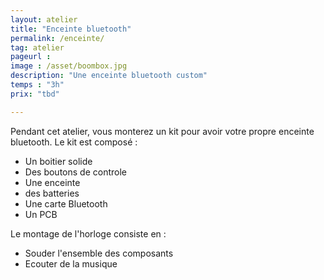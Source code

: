 ```yaml
---
layout: atelier
title: "Enceinte bluetooth"
permalink: /enceinte/
tag: atelier
pageurl : 
image : /asset/boombox.jpg
description: "Une enceinte bluetooth custom"
temps : "3h"
prix: "tbd"

---
```



Pendant cet atelier, vous monterez un kit pour avoir votre propre enceinte bluetooth.
Le kit est composé : 
- Un boitier solide 
- Des boutons de controle
- Une enceinte
- des batteries
- Une carte Bluetooth
- Un PCB

Le montage de l'horloge consiste en :
- Souder l'ensemble des composants
- Ecouter de la musique